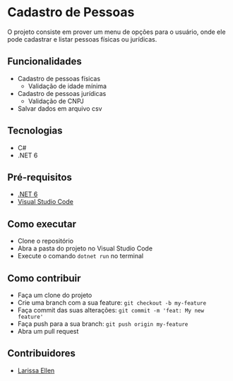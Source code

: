 # Cadastro de Pessoas

O projeto consiste em prover um menu de opções para o usuário, onde ele pode cadastrar e listar pessoas físicas ou jurídicas.

## Funcionalidades

- Cadastro de pessoas físicas
  - Validação de idade mínima
- Cadastro de pessoas jurídicas
  - Validação de CNPJ
- Salvar dados em arquivo csv

## Tecnologias

- C#
- .NET 6

## Pré-requisitos

- [.NET 6](https://dotnet.microsoft.com/download/dotnet/6.0)
- [Visual Studio Code](https://code.visualstudio.com/)

## Como executar

- Clone o repositório
- Abra a pasta do projeto no Visual Studio Code
- Execute o comando `dotnet run` no terminal

## Como contribuir

- Faça um clone do projeto
- Crie uma branch com a sua feature: `git checkout -b my-feature`
- Faça commit das suas alterações: `git commit -m 'feat: My new feature'`
- Faça push para a sua branch: `git push origin my-feature`
- Abra um pull request

## Contribuidores

- [Larissa Ellen](https://github.com/larissaellem)
